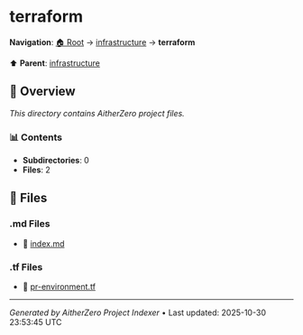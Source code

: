 # terraform

**Navigation**: [🏠 Root](../../index.md) → [infrastructure](../index.md) → **terraform**

⬆️ **Parent**: [infrastructure](../index.md)

## 📖 Overview

*This directory contains AitherZero project files.*

### 📊 Contents

- **Subdirectories**: 0
- **Files**: 2

## 📄 Files

### .md Files

- 📝 [index.md](./index.md)

### .tf Files

- 📄 [pr-environment.tf](./pr-environment.tf)

---

*Generated by AitherZero Project Indexer* • Last updated: 2025-10-30 23:53:45 UTC

